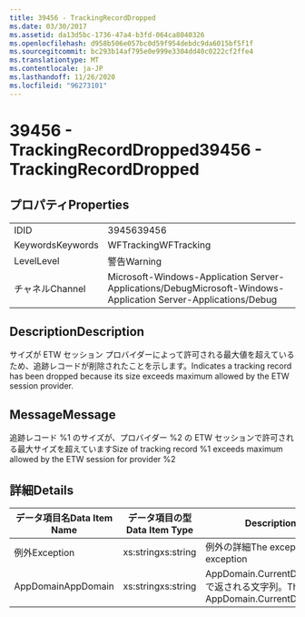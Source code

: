```yaml
---
title: 39456 - TrackingRecordDropped
ms.date: 03/30/2017
ms.assetid: da13d5bc-1736-47a4-b3fd-064ca8040326
ms.openlocfilehash: d958b506e057bc0d59f954debdc9da6015bf5f1f
ms.sourcegitcommit: bc293b14af795e0e999e3304dd40c0222cf2ffe4
ms.translationtype: MT
ms.contentlocale: ja-JP
ms.lasthandoff: 11/26/2020
ms.locfileid: "96273101"
---
```

# <a name="39456---trackingrecorddropped"></a><span data-ttu-id="ca90d-102">39456 - TrackingRecordDropped</span><span class="sxs-lookup"><span data-stu-id="ca90d-102">39456 - TrackingRecordDropped</span></span>

## <a name="properties"></a><span data-ttu-id="ca90d-103">プロパティ</span><span class="sxs-lookup"><span data-stu-id="ca90d-103">Properties</span></span>  
  
|||  
|-|-|  
|<span data-ttu-id="ca90d-104">ID</span><span class="sxs-lookup"><span data-stu-id="ca90d-104">ID</span></span>|<span data-ttu-id="ca90d-105">39456</span><span class="sxs-lookup"><span data-stu-id="ca90d-105">39456</span></span>|  
|<span data-ttu-id="ca90d-106">Keywords</span><span class="sxs-lookup"><span data-stu-id="ca90d-106">Keywords</span></span>|<span data-ttu-id="ca90d-107">WFTracking</span><span class="sxs-lookup"><span data-stu-id="ca90d-107">WFTracking</span></span>|  
|<span data-ttu-id="ca90d-108">Level</span><span class="sxs-lookup"><span data-stu-id="ca90d-108">Level</span></span>|<span data-ttu-id="ca90d-109">警告</span><span class="sxs-lookup"><span data-stu-id="ca90d-109">Warning</span></span>|  
|<span data-ttu-id="ca90d-110">チャネル</span><span class="sxs-lookup"><span data-stu-id="ca90d-110">Channel</span></span>|<span data-ttu-id="ca90d-111">Microsoft-Windows-Application Server-Applications/Debug</span><span class="sxs-lookup"><span data-stu-id="ca90d-111">Microsoft-Windows-Application Server-Applications/Debug</span></span>|  
  
## <a name="description"></a><span data-ttu-id="ca90d-112">Description</span><span class="sxs-lookup"><span data-stu-id="ca90d-112">Description</span></span>  

 <span data-ttu-id="ca90d-113">サイズが ETW セッション プロバイダーによって許可される最大値を超えているため、追跡レコードが削除されたことを示します。</span><span class="sxs-lookup"><span data-stu-id="ca90d-113">Indicates a tracking record has been dropped because its size exceeds maximum allowed by the ETW session provider.</span></span>  
  
## <a name="message"></a><span data-ttu-id="ca90d-114">Message</span><span class="sxs-lookup"><span data-stu-id="ca90d-114">Message</span></span>  

 <span data-ttu-id="ca90d-115">追跡レコード %1 のサイズが、プロバイダー %2 の ETW セッションで許可される最大サイズを超えています</span><span class="sxs-lookup"><span data-stu-id="ca90d-115">Size of tracking record %1 exceeds maximum allowed by the ETW session for provider %2</span></span>  
  
## <a name="details"></a><span data-ttu-id="ca90d-116">詳細</span><span class="sxs-lookup"><span data-stu-id="ca90d-116">Details</span></span>  
  
|<span data-ttu-id="ca90d-117">データ項目名</span><span class="sxs-lookup"><span data-stu-id="ca90d-117">Data Item Name</span></span>|<span data-ttu-id="ca90d-118">データ項目の型</span><span class="sxs-lookup"><span data-stu-id="ca90d-118">Data Item Type</span></span>|<span data-ttu-id="ca90d-119">Description</span><span class="sxs-lookup"><span data-stu-id="ca90d-119">Description</span></span>|  
|--------------------|--------------------|-----------------|  
|<span data-ttu-id="ca90d-120">例外</span><span class="sxs-lookup"><span data-stu-id="ca90d-120">Exception</span></span>|<span data-ttu-id="ca90d-121">xs:string</span><span class="sxs-lookup"><span data-stu-id="ca90d-121">xs:string</span></span>|<span data-ttu-id="ca90d-122">例外の詳細</span><span class="sxs-lookup"><span data-stu-id="ca90d-122">The exception details for the exception</span></span>|  
|<span data-ttu-id="ca90d-123">AppDomain</span><span class="sxs-lookup"><span data-stu-id="ca90d-123">AppDomain</span></span>|<span data-ttu-id="ca90d-124">xs:string</span><span class="sxs-lookup"><span data-stu-id="ca90d-124">xs:string</span></span>|<span data-ttu-id="ca90d-125">AppDomain.CurrentDomain.FriendlyName で返される文字列。</span><span class="sxs-lookup"><span data-stu-id="ca90d-125">The string returned by AppDomain.CurrentDomain.FriendlyName.</span></span>|
